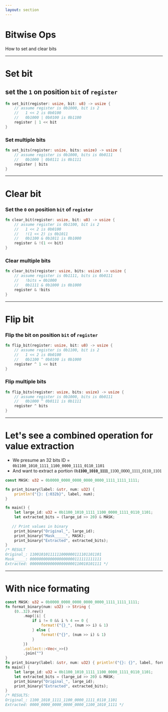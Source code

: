 ```yaml
---
layout: section
---
```

# Bitwise Ops
How to set and clear bits

---

# Set bit
## set the `1` on position `bit` of `register`

```rust {all|2|3|4|1,5,6}
fn set_bit(register: usize, bit: u8) -> usize {
    // assume register is 0b1000, bit is 2
    //   1 << 2 is 0b0100
    //   0b1000 | 0b0100 is 0b1100
    register | 1 << bit   
}
```

###  Set multiple bits

```rust
fn set_bits(register: usize, bits: usize) -> usize {
    // assume register is 0b1000, bits is 0b0111
    //   0b1000 | 0b0111 is 0b1111
    register | bits   
}
```

---

# Clear bit
### Set the `0` on position `bit` of `register`

```rust {all|2|3|4|4,5|1,6,7}
fn clear_bit(register: usize, bit: u8) -> usize {
    // assume register is 0b1100, bit is 2
    //   1 << 2 is 0b0100
    //   !(1 << 2) is 0b1011
    //   0b1100 & 0b1011 is 0b1000
    register & !(1 << bit)
}
```

###  Clear multiple bits

```rust
fn clear_bits(register: usize, bits: usize) -> usize {
    // assume register is 0b1111, bits is 0b0111
    //   !bits = 0b1000
    //   0b1111 & 0b1000 is 0b1000
    register & !bits   
}
```

---

# Flip bit

### Flip the bit on position `bit` of `register`

```rust {all|2|3|4|1,5,6}
fn flip_bit(register: usize, bit: u8) -> usize {
    // assume register is 0b1100, bit is 2
    //   1 << 2 is 0b0100
    //   0b1100 ^ 0b0100 is 0b1000
    register ^ 1 << bit
}
```

###  Flip multiple bits

```rust
fn flip_bits(register: usize, bits: usize) -> usize {
    // assume register is 0b1000, bits is 0b0111
    //   0b1000 ^ 0b0111 is 0b1111
    register ^ bits   
}
```

---

# Let's see a combined operation for value extraction

- We presume an 32 bits ID = `0b1100_1010_1111_1100_0000_1111_0110_1101`
- And want to extract a portion  <font face="PT Mono">0b<b>1100_1010_1111</b>_1100_0000_1111_0110_1101</font>

```rust {1|8|1,8,9|3-5,12-14|all}
const MASK: u32 = 0b0000_0000_0000_0000_0000_1111_1111_1111;

fn print_binary(label: &str, num: u32) {
    println!("{}: {:032b}", label, num);
}

fn main() {
    let large_id: u32 = 0b1100_1010_1111_1100_0000_1111_0110_1101;
    let extracted_bits = (large_id >> 20) & MASK;
 
   // Print values in binary
    print_binary("Original_", large_id);
    print_binary("Mask_____", MASK);
    print_binary("Extracted", extracted_bits);
}
/* RESULT
Original_: 11001010111111000000111101101101
Mask_____: 00000000000000000000111111111111
Extracted: 00000000000000000000110010101111 */

```

---

# With nice formating

```rust {2-13|3|3,4|4-10|5-9|3,4,11|,3,4,11,12|all}
const MASK: u32 = 0b0000_0000_0000_0000_0000_1111_1111_1111;
fn format_binary(num: u32) -> String {
    (0..32).rev()
        .map(|i| {
            if i != 0 && i % 4 == 0 {
                format!("{}_", (num >> i) & 1)
            } else {
                format!("{}", (num >> i) & 1)
            }
        })
        .collect::<Vec<_>>()
        .join("")
}
fn print_binary(label: &str, num: u32) { println!("{}: {}", label, format_binary(num));}
fn main() {
    let large_id: u32 = 0b1100_1010_1111_1100_0000_1111_0110_1101;
    let extracted_bits = (large_id >> 20) & MASK;
    print_binary("Original_", large_id);
    print_binary("Extracted", extracted_bits);
}
/* RESULTS:
Original_: 1100_1010_1111_1100_0000_1111_0110_1101
Extracted: 0000_0000_0000_0000_0000_1100_1010_1111 */
```
